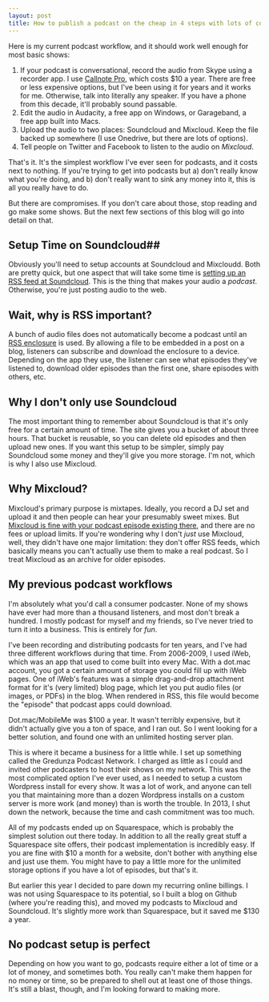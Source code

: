 ```yaml
---
layout: post
title: How to publish a podcast on the cheap in 4 steps with lots of compromises
---
```



Here is my current podcast workflow, and it should work well enough for most basic shows: 

1. If your podcast is conversational, record the audio from Skype using a recorder app. I use [Callnote Pro](https://callnote.net/video-recorder-editor-callnote-pro/), which costs $10 a year. There are free or less expensive options, but I've been using it for years and it works for me. Otherwise, talk into literally any speaker. If you have a phone from this decade, it'll probably sound passable. 
2. Edit the audio in Audacity, a free app on Windows, or Garageband, a free app built into Macs. 
3. Upload the audio to two places: Soundcloud and Mixcloud. Keep the file backed up somewhere (I use Onedrive, but there are lots of options). 
4. Tell people on Twitter and Facebook to listen to the audio on *Mixcloud*. 

That's it. It's the simplest workflow I've ever seen for podcasts, and it costs next to nothing. If you're trying to get into podcasts but a) don't really know what you're doing, and b) don't really want to sink any money into it, this is all you really have to do. 

But there are compromises. If you don't care about those, stop reading and go make some shows. But the next few sections of this blog will go into detail on that. 

## Setup Time on Soundcloud##

Obviously you'll need to setup accounts at Soundcloud and Mixcloudd. Both are pretty quick, but one aspect that will take some time is [setting up an RSS feed at Soundcloud](http://podcasting.help.soundcloud.com/customer/portal/articles/2106990-setting-up-your-podcast-s-rss-feed). This is the thing that makes your audio a *podcast*. Otherwise, you're just posting audio to the web.

## Wait, why is RSS important?

A bunch of audio files does not automatically become a podcast until an [RSS enclosure](https://en.wikipedia.org/wiki/RSS_enclosure) is used. By allowing a file to be embedded in a post on a blog, listeners can subscribe and download the enclosure to a device. Depending on the app they use, the listener can see what episodes they've listened to, download older episodes than the first one, share episodes with others, etc. 

## Why I don't only use Soundcloud

The most important thing to remember about Soundcloud is that it's only free for a certain amount of time. The site gives you a bucket of about three hours. That bucket is reusable, so you can delete old episodes and then upload new ones. If you want this setup to be simpler, simply pay Soundcloud some money and they'll give you more storage. I'm not, which is why I also use Mixcloud. 

## Why Mixcloud?

Mixcloud's primary purpose is mixtapes. Ideally, you record a DJ set and upload it and then people can hear your presumably sweet mixes. But [Mixcloud is fine with your podcast episode existing there](http://support.mixcloud.com/customer/portal/articles/1590631-podcasts-rss-feeds), and there are no fees or upload limits. If you're wondering why I don't *just* use Mixcloud, well, they didn't have one major limitation: they don't offer RSS feeds, which basically means you can't actually use them to make a real podcast. So I treat Mixcloud as an archive for older episodes. 

## My previous podcast workflows

I'm absolutely what you'd call a consumer podcaster. None of my shows have ever had more than a thousand listeners, and most don't break a hundred. I mostly podcast for myself and my friends, so I've never tried to turn it into a business. This is entirely for *fun*.

I've been recording and distributing podcasts for ten years, and I've had three different workflows during that time. From 2006-2009, I used iWeb, which was an app that used to come built into every Mac. With a dot.mac account, you got a certain amount of storage you could fill up with iWeb pages. One of iWeb's features was a simple drag-and-drop attachment format for it's (very limited) blog page, which let you put audio files (or images, or PDFs) in the blog. When rendered in RSS, this file would become the "episode" that podcast apps could download. 

Dot.mac/MobileMe was $100 a year. It wasn't terribly expensive, but it didn't actually give you a ton of space, and I ran out. So I went looking for a better solution, and found one with an unlimited hosting server plan. 

This is where it became a business for a little while. I set up something called the Gredunza Podcast Network. I charged as little as I could and invited other podcasters to host their shows on my network. This was the most complicated option I've ever used, as I needed to setup a custom Wordpress install for every show. It was a lot of work, and anyone can tell you that maintaining more than a dozen Wordpress installs on a custom server is more work (and money) than is worth the trouble. In 2013, I shut down the network, because the time and cash commitment was too much. 

All of my podcasts ended up on Squarespace, which is probably the simplest solution out there today. In addition to all the really great stuff a Squarespace site offers, their podcast implementation is incredibly easy. If you are fine with $10 a month for a website, don't bother with anything else and just use them. You might have to pay a little more for the unlimited storage options if you have a lot of episodes, but that's it. 

But earlier this year I decided to pare down my recurring online billings. I was not using Squarespace to its potential, so I built a blog on Github (where you're reading this), and moved my podcasts to Mixcloud and Soundcloud. It's slightly more work than Squarespace, but it saved me $130 a year. 

## No podcast setup is perfect

Depending on how you want to go, podcasts require either a lot of time or a lot of money, and sometimes both. You really can't make them happen for no money or time, so be prepared to shell out at least one of those things. It's still a blast, though, and I'm looking forward to making more. 
